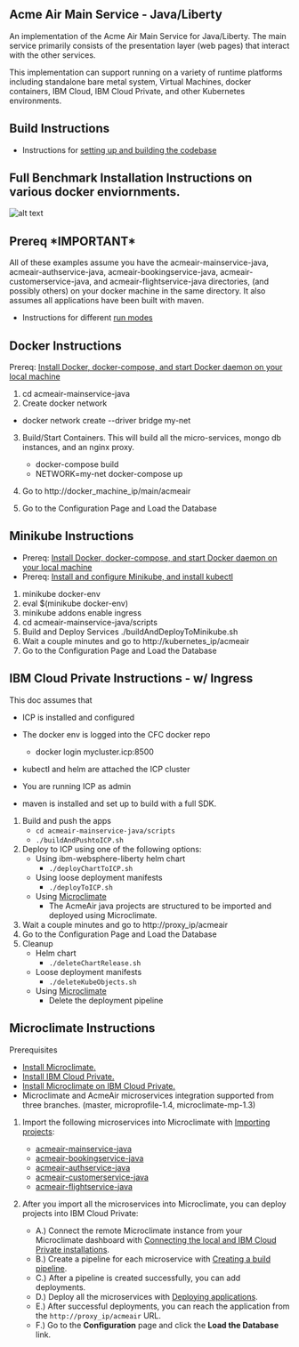 
## Acme Air Main Service - Java/Liberty

An implementation of the Acme Air Main Service for Java/Liberty. The main service primarily consists of the presentation layer (web pages) that interact with the other services.

This implementation can support running on a variety of runtime platforms including standalone bare metal system, Virtual Machines, docker containers, IBM Cloud, IBM Cloud Private, and other Kubernetes environments.

## Build Instructions
* Instructions for [setting up and building the codebase](Build_Instructions.md)

## Full Benchmark Installation Instructions on various docker enviornments.
![alt text](https://github.com/blueperf/acmeair-mainservice-java/blob/master/images/AcmeairMS.png "AcmeairMS Java")

## Prereq \*IMPORTANT\*
All of these examples assume you have the acmeair-mainservice-java, acmeair-authservice-java, acmeair-bookingservice-java, acmeair-customerservice-java, and acmeair-flightservice-java directories, (and possibly others) on your docker machine in the same directory. It also assumes all applications have been built with maven.


* Instructions for different [run modes](Modes.md)

## Docker Instructions

Prereq: [Install Docker, docker-compose, and start Docker daemon on your local machine](https://docs.docker.com/installation/)

1. cd acmeair-mainservice-java
2. Create docker network
 * docker network create --driver bridge my-net
3. Build/Start Containers. This will build all the micro-services, mongo db instances, and an nginx proxy.
    * docker-compose build
    * NETWORK=my-net docker-compose up

4. Go to http://docker_machine_ip/main/acmeair
5. Go to the Configuration Page and Load the Database

## Minikube Instructions

* Prereq: [Install Docker, docker-compose, and start Docker daemon on your local machine](https://docs.docker.com/installation/)
* Prereq: [Install and configure Minikube, and install kubectl](https://github.com/kubernetes/minikube/)

1. minikube docker-env
2. eval $(minikube docker-env)
3. minikube addons enable ingress
4. cd acmeair-mainservice-java/scripts
5. Build and Deploy Services
  ./buildAndDeployToMinikube.sh
6. Wait a couple minutes and go to http://kubernetes_ip/acmeair
7. Go to the Configuration Page and Load the Database

## IBM Cloud Private Instructions - w/ Ingress
This doc assumes that
* ICP is installed and configured
* The docker env is logged into the CFC docker repo
  * docker login mycluster.icp:8500

* kubectl and helm are attached the ICP cluster

* You are running ICP as admin

* maven is installed and set up to build with a full SDK.

1. Build and push the apps
   * `cd acmeair-mainservice-java/scripts`
   * `./buildAndPushtoICP.sh`
2. Deploy to ICP using one of the following options: 
   * Using ibm-websphere-liberty helm chart
      * `./deployChartToICP.sh`
   * Using loose deployment manifests
     * `./deployToICP.sh`
   * Using [Microclimate](https://microclimate-dev2ops.github.io/)
     * The AcmeAir java projects are structured to be imported and deployed using Microclimate.
3. Wait a couple minutes and go to http://proxy_ip/acmeair
4. Go to the Configuration Page and Load the Database
5. Cleanup
   * Helm chart
      * `./deleteChartRelease.sh`
   * Loose deployment manifests
      * `./deleteKubeObjects.sh`
   * Using [Microclimate](https://microclimate-dev2ops.github.io/)
     * Delete the deployment pipeline

## Microclimate Instructions

Prerequisites
* [Install Microclimate.](https://microclimate-dev2ops.github.io/installlocally)
* [Install IBM Cloud Private.](https://www.ibm.com/support/knowledgecenter/en/SSBS6K_3.1.0/installing/installing.html)
* [Install Microclimate on IBM Cloud Private.](https://github.com/IBM/charts/blob/master/stable/ibm-microclimate/README.md)
* Microclimate and AcmeAir microservices integration supported from three branches. (master, microprofile-1.4, microclimate-mp-1.3)     

1. Import the following microservices into Microclimate with [Importing projects](https://microclimate-dev2ops.github.io/importingaproject):
	* [acmeair-mainservice-java](https://github.com/blueperf/acmeair-mainservice-java)
	* [acmeair-bookingservice-java](https://github.com/blueperf/acmeair-bookingservice-java)
	* [acmeair-authservice-java](https://github.com/blueperf/acmeair-authservice-java)
	* [acmeair-customerservice-java](https://github.com/blueperf/acmeair-customerservice-java)
	* [acmeair-flightservice-java](https://github.com/blueperf/acmeair-flightservice-java)

	
2. After you import all the microservices into Microclimate, you can deploy projects into IBM Cloud Private: 
	* A.) Connect the remote Microclimate instance from your Microclimate dashboard with [Connecting the local and IBM Cloud Private installations](https://microclimate-dev2ops.github.io/connectlocalandcloud).
	* B.) Create a pipeline for each microservice with [Creating a build pipeline](https://microclimate-dev2ops.github.io/usingapipeline#creating-a-build-pipeline).
	* C.) After a pipeline is created successfully, you can add deployments.
	* D.) Deploy all the microservices with [Deploying applications](https://microclimate-dev2ops.github.io/usingapipeline#deploying-applications).
	* E.) After successful deployments, you can reach the application from the `http://proxy_ip/acmeair` URL.
	* F.) Go to the **Configuration** page and click the **Load the Database** link.
